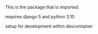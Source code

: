 This is the package that is imported.

requires django 5 and python 3.10

setup for development within devcontainer

